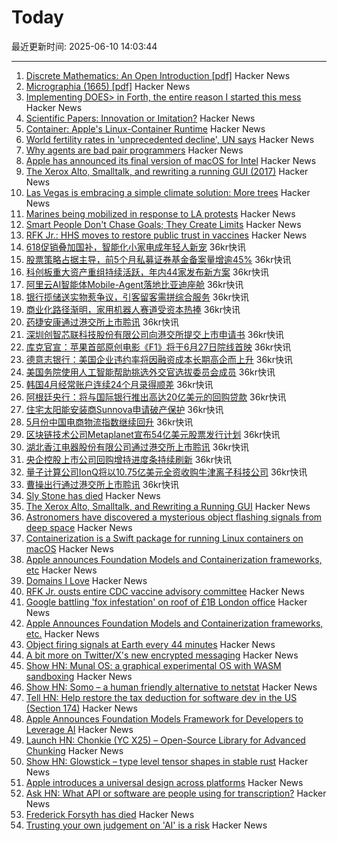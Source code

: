 # Today

最近更新时间: 2025-06-10 14:03:44

--- 
1. [Discrete Mathematics: An Open Introduction [pdf]](https://discrete.openmathbooks.org/pdfs/dmoi4.pdf) Hacker News
2. [Micrographia (1665) [pdf]](https://arhipa.org/libros/Hooke_Robert_Micrographia-1665.pdf) Hacker News
3. [Implementing DOES> in Forth, the entire reason I started this mess](https://boston.conman.org/2025/06/09.1) Hacker News
4. [Scientific Papers: Innovation or Imitation?](https://www.johndcook.com/blog/2025/06/05/scientific-papers-innovation-or-imitation/) Hacker News
5. [Container: Apple's Linux-Container Runtime](https://github.com/apple/container) Hacker News
6. [World fertility rates in 'unprecedented decline', UN says](https://www.bbc.co.uk/news/articles/clynq459wxgo) Hacker News
7. [Why agents are bad pair programmers](https://justin.searls.co/posts/why-agents-are-bad-pair-programmers/) Hacker News
8. [Apple has announced its final version of macOS for Intel](https://tedium.co/2025/06/09/apple-wwdc-intel-mac-support-ending/) Hacker News
9. [The Xerox Alto, Smalltalk, and rewriting a running GUI (2017)](https://www.righto.com/2017/10/the-xerox-alto-smalltalk-and-rewriting.html) Hacker News
10. [Las Vegas is embracing a simple climate solution: More trees](https://www.npr.org/2025/06/09/nx-s1-5340363/las-vegas-climate-change-solution-trees) Hacker News
11. [Marines being mobilized in response to LA protests](https://www.cnn.com/2025/06/09/politics/marines-mobilized-los-angeles-protests) Hacker News
12. [Smart People Don't Chase Goals; They Create Limits](https://www.joanwestenberg.com/smart-people-dont-chase-goals-they-create-limits/) Hacker News
13. [RFK Jr.: HHS moves to restore public trust in vaccines](https://www.wsj.com/opinion/rfk-jr-hhs-moves-to-restore-public-trust-in-vaccines-45495112) Hacker News
14. [618促销叠加国补，智能化小家电成年轻人新宠](https://www.36kr.com/newsflashes/3329883432364550) 36kr快讯
15. [股票策略占据主导，前5个月私募证券基金备案量增逾45%](https://www.36kr.com/newsflashes/3329879786088960) 36kr快讯
16. [科创板重大资产重组持续活跃，年内44家发布新方案](https://www.36kr.com/newsflashes/3329878341118215) 36kr快讯
17. [阿里云AI智能体Mobile-Agent落地比亚迪座舱](https://www.36kr.com/newsflashes/3329877652285697) 36kr快讯
18. [银行揽储送实物惹争议，引客留客需拼综合服务](https://www.36kr.com/newsflashes/3329876871883011) 36kr快讯
19. [商业化路径渐明，家用机器人赛道受资本热捧](https://www.36kr.com/newsflashes/3329874753825282) 36kr快讯
20. [药捷安康通过港交所上市聆讯](https://www.36kr.com/newsflashes/3329873477970181) 36kr快讯
21. [深圳创智芯联科技股份有限公司向港交所提交上市申请书](https://www.36kr.com/newsflashes/3329872389106183) 36kr快讯
22. [库克官宣：苹果首部原创电影《F1》将于6月27日院线首映](https://www.36kr.com/newsflashes/3329871372102145) 36kr快讯
23. [德意志银行：美国企业违约率将因融资成本长期高企而上升](https://www.36kr.com/newsflashes/3329870347102729) 36kr快讯
24. [美国务院使用人工智能帮助挑选外交官选拔委员会成员](https://www.36kr.com/newsflashes/3329869656107271) 36kr快讯
25. [韩国4月经常账户连续24个月录得顺差](https://www.36kr.com/newsflashes/3329868952004868) 36kr快讯
26. [阿根廷央行：将与国际银行推出高达20亿美元的回购贷款](https://www.36kr.com/newsflashes/3329868241266946) 36kr快讯
27. [住宅太阳能安装商Sunnova申请破产保护](https://www.36kr.com/newsflashes/3329867339720966) 36kr快讯
28. [5月份中国电商物流指数继续回升](https://www.36kr.com/newsflashes/3329866746603777) 36kr快讯
29. [区块链技术公司Metaplanet宣布54亿美元股票发行计划](https://www.36kr.com/newsflashes/3329865825937925) 36kr快讯
30. [湖北香江电器股份有限公司通过港交所上市聆讯](https://www.36kr.com/newsflashes/3329864815847936) 36kr快讯
31. [央企控股上市公司回购增持进度条持续刷新](https://www.36kr.com/newsflashes/3329864204921095) 36kr快讯
32. [量子计算公司IonQ将以10.75亿美元全资收购牛津离子科技公司](https://www.36kr.com/newsflashes/3329863734733314) 36kr快讯
33. [曹操出行通过港交所上市聆讯](https://www.36kr.com/newsflashes/3329863219128832) 36kr快讯
34. [Sly Stone has died](https://abcnews.go.com/US/sly-stone-pioneering-leader-funk-band-sly-family/story?id=122666345) Hacker News
35. [The Xerox Alto, Smalltalk, and Rewriting a Running GUI](https://www.righto.com/2017/10/the-xerox-alto-smalltalk-and-rewriting.html) Hacker News
36. [Astronomers have discovered a mysterious object flashing signals from deep space](https://www.livescience.com/space/unlike-anything-we-have-seen-before-astronomers-discover-mysterious-object-firing-strange-signals-at-earth-every-44-minutes) Hacker News
37. [Containerization is a Swift package for running Linux containers on macOS](https://github.com/apple/containerization) Hacker News
38. [Apple announces Foundation Models and Containerization frameworks, etc](https://www.apple.com/newsroom/2025/06/apple-supercharges-its-tools-and-technologies-for-developers/) Hacker News
39. [Domains I Love](https://www.ahmedsaoudi.com/blog/domains-i-love/) Hacker News
40. [RFK Jr. ousts entire CDC vaccine advisory committee](https://apnews.com/article/kennedy-cdc-acip-vaccines-3790c89f45b6314c5c7b686db0e3a8f9) Hacker News
41. [Google battling 'fox infestation' on roof of £1B London office](https://www.theguardian.com/uk-news/2025/jun/09/google-foxes-roof-london-kings-cross-office) Hacker News
42. [Apple Announces Foundation Models and Containerization frameworks, etc.](https://www.apple.com/newsroom/2025/06/apple-supercharges-its-tools-and-technologies-for-developers/) Hacker News
43. [Object firing signals at Earth every 44 minutes](https://www.livescience.com/space/unlike-anything-we-have-seen-before-astronomers-discover-mysterious-object-firing-strange-signals-at-earth-every-44-minutes) Hacker News
44. [A bit more on Twitter/X's new encrypted messaging](https://blog.cryptographyengineering.com/2025/06/09/a-bit-more-on-twitter-xs-new-encrypted-messaging/) Hacker News
45. [Show HN: Munal OS: a graphical experimental OS with WASM sandboxing](https://github.com/Askannz/munal-os) Hacker News
46. [Show HN: Somo – a human friendly alternative to netstat](https://github.com/theopfr/somo) Hacker News
47. [Tell HN: Help restore the tax deduction for software dev in the US (Section 174)](https://news.ycombinator.com/item?id=44226145) Hacker News
48. [Apple Announces Foundation Models Framework for Developers to Leverage AI](https://www.apple.com/newsroom/2025/06/apple-supercharges-its-tools-and-technologies-for-developers/) Hacker News
49. [Launch HN: Chonkie (YC X25) – Open-Source Library for Advanced Chunking](https://news.ycombinator.com/item?id=44225930) Hacker News
50. [Show HN: Glowstick – type level tensor shapes in stable rust](https://github.com/nicksenger/glowstick) Hacker News
51. [Apple introduces a universal design across platforms](https://www.apple.com/newsroom/2025/06/apple-introduces-a-delightful-and-elegant-new-software-design/) Hacker News
52. [Ask HN: What API or software are people using for transcription?](https://news.ycombinator.com/item?id=44225953) Hacker News
53. [Frederick Forsyth has died](https://www.theguardian.com/books/2025/jun/09/frederick-forsyth-day-of-the-jackal-author-and-former-mi6-agent-dies-aged-86) Hacker News
54. [Trusting your own judgement on 'AI' is a risk](https://www.baldurbjarnason.com/2025/trusting-your-own-judgement-on-ai/) Hacker News
